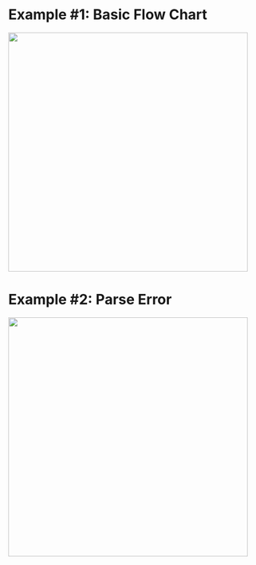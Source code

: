 # Example #1: Basic Flow Chart

<img height=480 src="https://markdown-engineering.herokuapp.com/svg/graph TD;A[Choose a number] --> B{Is it 14};B --> A;B --> C(Awesome);"/>

# Example #2: Parse Error

<img height=480 src="https://markdown-engineering.herokuapp.com/svg/graph TD;A[Choose a number] --> B{Is it 14};B -%> A;B --> C(Awesome);"/>

